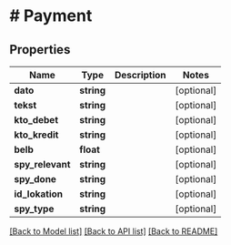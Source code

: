# # Payment

## Properties

Name | Type | Description | Notes
------------ | ------------- | ------------- | -------------
**dato** | **string** |  | [optional]
**tekst** | **string** |  | [optional]
**kto_debet** | **string** |  | [optional]
**kto_kredit** | **string** |  | [optional]
**belb** | **float** |  | [optional]
**spy_relevant** | **string** |  | [optional]
**spy_done** | **string** |  | [optional]
**id_lokation** | **string** |  | [optional]
**spy_type** | **string** |  | [optional]

[[Back to Model list]](../../README.md#models) [[Back to API list]](../../README.md#endpoints) [[Back to README]](../../README.md)
